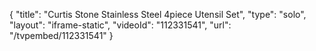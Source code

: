 {
    "title": "Curtis Stone Stainless Steel 4piece Utensil Set",
    "type": "solo",
    "layout": "iframe-static",
    "videoId": "112331541",
    "url": "\/tvpembed\/112331541"
}